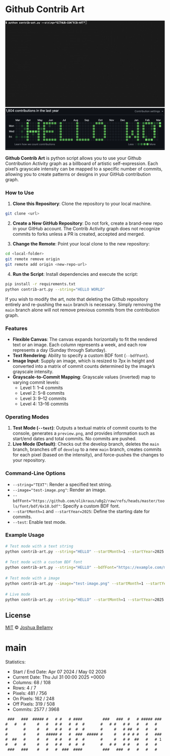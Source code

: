 # Github Contrib Art

![Console Example](docs-console-output.gif)
![Github Contribution Activity Graph](docs-example.png)

**Github Contrib Art** is python script allows you to use your Github Contribution Activity graph as a billboard of artistic self-expression. Each pixel’s grayscale intensity can be mapped to a specific number of commits, allowing you to create patterns or designs in your GitHub contribution graph.

### How to Use

1. **Clone this Repository**: Clone the repository to your local machine.

```bash
git clone <url>
```

2. **Create a New GitHub Repository**: Do not fork, create a brand-new repo in your GitHub account. The Contrib Activity graph does not recognize commits to forks unless a PR is created, accepted and merged.

3. **Change the Remote**: Point your local clone to the new repository:

```bash
cd <local-folder>
git remote remove origin
git remote add origin <new-repo-url>
```

4. **Run the Script**: Install dependencies and execute the script:

```bash
pip install -r requirements.txt
python contrib-art.py --string="HELLO WORLD"
```

If you wish to modify the art, note that deleting the Github repository entirely and re-pushing the `main` branch is necessary. Simply removing the `main` branch alone will not remove previous commits from the contribution graph.

### Features

- **Flexible Canvas**: The canvas expands horizontally to fit the rendered text or an image. Each column represents a week, and each row represents a day (Sunday through Saturday).
- **Text Rendering**: Ability to specify a custom BDF font (`--bdfFont`).
- **Image Input**: Supply an image, which is resized to 7px in height and converted into a matrix of commit counts determined by the image’s grayscale intensity.
- **Grayscale-to-Commit Mapping**: Grayscale values (inverted) map to varying commit levels:
  - Level 1: 1–4 commits
  - Level 2: 5–8 commits
  - Level 3: 9–12 commits
  - Level 4: 13–16 commits

### Operating Modes

1. **Test Mode (`--test`)**: Outputs a textual matrix of commit counts to the console, generates a `preview.png`, and provides information such as start/end dates and total commits. No commits are pushed.
2. **Live Mode (Default)**: Checks out the develop branch, deletes the `main` branch, branches off of `develop` to a new `main` branch, creates commits for each pixel (based on the intensity), and force-pushes the changes to your repository.

### Command-Line Options

- `--string="TEXT"`: Render a specified text string.
- `--image="test-image.png"`: Render an image.
- `--bdfFont="https://github.com/olikraus/u8g2/raw/refs/heads/master/tools/font/bdf/6x10.bdf"`: Specify a custom BDF font.
- `--startMonth=1` and `--startYear=2025`: Define the starting date for commits.
- `--test`: Enable test mode.

### Example Usage

```bash
# Test mode with a text string
python contrib-art.py --string="HELLO" --startMonth=1 --startYear=2025 --test

# Test mode with a custom BDF font
python contrib-art.py --string="HELLO" --bdfFont="https://example.com/myfont.BDF" --startMonth=1 --startYear=2025 --test

# Test mode with a image
python contrib-art.py --image="test-image.png" --startMonth=1 --startYear=2025 --test

# Live mode
python contrib-art.py --string="HELLO" --startMonth=1 --startYear=2025
```

## License

[MIT](http://opensource.org/licenses/MIT) © [Joshua Bellamy](http://www.psidox.com)


<!-- git-art-section-start -->
# main

Statistics:
- Start / End Date: Apr 07 2024 / May 02 2026
- Current Date: Thu Jul 31 00:00 2025 +0000
- Columns: 68 / 108
- Rows: 4 / 7
- Pixels: 481 / 756
- On Pixels: 162 / 248
- Off Pixels: 319 / 508
- Commits: 2577 / 3968

```
 ###   ###  ##### #   # #   # ####         ###   ###  #   # ##### ###                                       
#   #   #     #   #   # #   #  #  #       #   # #   # #   #   #   #                                         
#       #     #   #   # #   #  #  #       #     #   # ##  #   #   #                                         
#       #     #   ##### #   #  ###  ##### #     #   # # # #   #   ###                                       
#  ##   #     #   #   # #   #  #  #       #     #   # #  ##   #   # 1                                       
#   #   #     #   #   # #   #  #  #       #   # #   # #   #   #   #                                         
 ###   ###    #   #   #  ###  ####         ###   ###  #   #   #   #                                         
```
<!-- git-art-section-end -->
